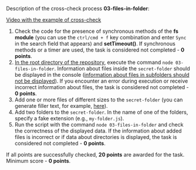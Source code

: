 Description of the cross-check process **03-files-in-folder**:

[Video with the example of cross-check](https://www.youtube.com/watch?v=fMJ4zE1DnD8)

1. Check the code for the presence of synchronous methods of the **fs module** (you can use the `ctrl/cmd + f` key combination and enter `Sync` in the search field that appears) and **setTimeout()**. If synchronous methods or a timer are used, the task is considered not completed - **0 points**.
2. <u>In the root directory of the repository</u>, execute the command `node 03-files-in-folder`. Information about files inside the `secret-folder` should be displayed in the console (<u>information about files in subfolders should not be displayed</u>). If you encounter an error during execution or receive incorrect information about files, the task is considered not completed - **0 points**.
3. Add one or more files of different sizes to the `secret-folder` (you can generate filler text, for example, [here](https://www.lipsum.com/)).
4. Add two folders to the `secret-folder`. In the name of one of the folders, specify a fake extension (e.g., `my-folder.js`).
5. Run the script with the command `node 03-files-in-folder` and check the correctness of the displayed data. If the information about added files is incorrect or if data about directories is displayed, the task is considered not completed - **0 points**.

If all points are successfully checked, **20 points** are awarded for the task.  
Minimum score - **0 points**.

